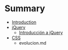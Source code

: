# Summary

* [Introduction](README.md)
* [jQuery](jQuery)
   * [Introducción a jQuery](jQuery/README.md)
* [CSS](css/css.md)
   * evolucion.md

